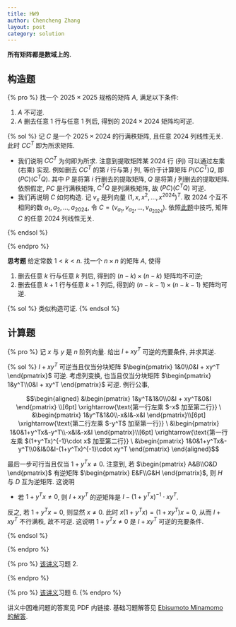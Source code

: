 ```yaml
---
title: HW9
author: Chencheng Zhang
layout: post
category: solution
---
```



**所有矩阵都是数域上的.**

## 构造题

{% pro %}
找一个 $2025 \times 2025$ 规格的矩阵 $A$, 满足以下条件:

1. $A$ 不可逆.
2. $A$ 删去任意 $1$ 行与任意 $1$ 列后, 得到的 $2024 \times 2024$ 矩阵均可逆.

{% sol %}
记 $C$ 是一个 $2025 \times 2024$ 的行满秩矩阵, 且任意 $2024$ 列线性无关. 此时 $CC^T$ 即为所求矩阵.

- 我们说明 $CC^T$ 为何即为所求. 注意到提取矩阵某 $2024$ 行 (列) 可以通过左乘 (右乘) 实现. 例如删去 $CC^T$ 的第 $i$ 行与第 $j$ 列, 等价于计算矩阵 $P(CC^T)Q$, 即 $(PC)(C^TQ)$. 其中 $P$ 是将第 $i$ 行删去的提取矩阵, $Q$ 是将第 $j$ 列删去的提取矩阵. 依照假定, $PC$ 是行满秩矩阵, $C^TQ$ 是列满秩矩阵, 故 $(PC)(C^TQ)$ 可逆.
- 我们再说明 $C$ 如何构造. 记 $v_x$ 是列向量 $(1, x, x^2, \ldots, x^{2024})^T$. 取 $2024$ 个互不相同的数 $a_1, a_2, \ldots, a_{2024}$, 令 $C = (v_{a_1}, v_{a_2}, \ldots, v_{a_{2024}})$. 依照[此题](HW8-solu##题三)中技巧, 矩阵 $C$ 的任意 $2024$ 列线性无关.

{% endsol %}

{% endpro %}

**思考题** 给定常数 $1 < k < n$. 找一个 $n \times n$ 的矩阵 $A$, 使得

1. 删去任意 $k$ 行与任意 $k$ 列后, 得到的 $(n-k) \times (n-k)$ 矩阵均不可逆;
2. 删去任意 $k+1$ 行与任意 $k+1$ 列后, 得到的 $(n-k-1) \times (n-k-1)$ 矩阵均可逆.

{% sol %}
类似构造可证.
{% endsol %}

## 计算题

{% pro %}
记 $x$ 与 $y$ 是 $n$ 阶列向量. 给出 $I + xy^T$ 可逆的充要条件, 并求其逆.

{% sol %}
$I + xy^T$ 可逆当且仅当分块矩阵 $\begin{pmatrix}
    1&0\\0&I + xy^T
\end{pmatrix}$ 可逆. 考虑列变换, 也当且仅当分块矩阵 $\begin{pmatrix}
    1&y^T\\0&I + xy^T
\end{pmatrix}$ 可逆. 例行公事,

$$\begin{aligned}
&\begin{pmatrix}
    1&y^T&1&0\\0&I + xy^T&0&I
\end{pmatrix} \\[6pt]
\xrightarrow{\text{第一行左乘 $-x$ 加至第二行}} \
&\begin{pmatrix}
    1&y^T&1&0\\-x&I&-x&I
\end{pmatrix}\\[6pt]
\xrightarrow{\text{第二行左乘 $-y^T$ 加至第一行}} \
&\begin{pmatrix}
    1&0&1+y^Tx&-y^T\\-x&I&-x&I
\end{pmatrix}\\[6pt]
\xrightarrow{\text{第一行左乘 $(1+y^Tx)^{-1}\cdot x$ 加至第二行}} \
&\begin{pmatrix}
    1&0&1+y^Tx&-y^T\\0&I&0&I-(1+y^Tx)^{-1}\cdot xy^T
\end{pmatrix}
\end{aligned}$$

最后一步可行当且仅当 $1+y^Tx \neq 0$. 注意到, 若 $\begin{pmatrix}
    A&B\\O&D
\end{pmatrix}$ 有逆矩阵 $\begin{pmatrix}
    E&F\\G&H
\end{pmatrix}$, 则 $H$ 与 $D$ 互为逆矩阵. 这说明

- 若 $1+y^Tx \neq 0$, 则 $I + xy^T$ 的逆矩阵是 $I-(1+y^Tx)^{-1}\cdot xy^T$.

反之, 若 $1+y^Tx =0$, 则显然 $x \neq 0$. 此时 $x(1+y^Tx) = (1+xy^T)x = 0$, 从而 $I + xy^T$ 不行满秩, 故不可逆. 这说明 $1+y^Tx \neq 0$ 是 $I + xy^T$ 可逆的充要条件.

{% endsol %}

{% endpro %}

{% pro %}
[该讲义](https://zhangchenchengsjtu.github.io/MATH1205H-04-HW/assets/PDF/2025-10-21-%E9%80%86%E7%9F%A9%E9%98%B5.pdf)习题 2.

{% endpro %}

{% pro %}
[该讲义](https://zhangchenchengsjtu.github.io/MATH1205H-04-HW/assets/PDF/2025-10-21-%E9%80%86%E7%9F%A9%E9%98%B5.pdf)习题 6.
{% endpro %}

讲义中困难问题的答案见 PDF 内链接. 基础习题解答见 [Ebisumoto Minamomo 的解答](https://zhangchenchengsjtu.github.io/MATH1205H-04-HW/assets/PDF/2025-10-21-minamomo-高等代数第七周作业-1.pdf).